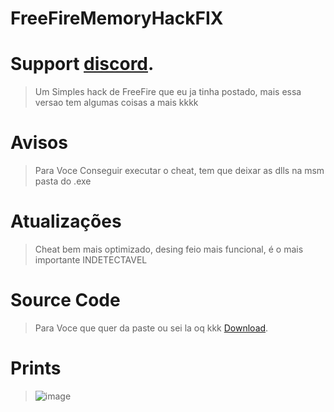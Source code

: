 # FreeFireMemoryHackFIX
# Support [discord](https://discord.gg/axzhmjVUFE).
> Um Simples hack de FreeFire que eu ja tinha postado, mais essa versao tem algumas coisas a mais kkkk
# Avisos
> Para Voce Conseguir executar o cheat, tem que deixar as dlls na msm pasta do .exe
# Atualizações
> Cheat bem mais optimizado, desing feio mais funcional, é o mais importante INDETECTAVEL
# Source Code
> Para Voce que quer da paste ou sei la oq kkk [Download](https://anonfiles.com/R1ves505y1/FreeFireMemoryHack_rar).
# Prints
> ![image](https://user-images.githubusercontent.com/83485103/180634597-518fedba-8d8d-44e2-bb69-15095abba22c.png)


